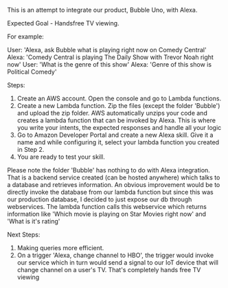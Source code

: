 This is an attempt to integrate our product, Bubble Uno, with Alexa.

Expected Goal - Handsfree TV viewing.

For example:

User:  'Alexa, ask Bubble what is playing right now on Comedy Central'
Alexa: 'Comedy Central is playing The Daily Show with Trevor Noah right now'
User: 'What is the genre of this show'
Alexa: 'Genre of this show is Political Comedy'


Steps:

1) Create an AWS account. Open the console and go to Lambda functions.
2) Create a new Lambda function. Zip the files (except the folder 'Bubble') and upload the zip folder. AWS automatically unzips your code and creates a lambda function that can be invoked by Alexa. This is where you write your intents, the expected responses and handle all your logic
3) Go to Amazon Developer Portal and create a new Alexa skill. Give it a name and while configuring it, select your lambda function you created in Step 2. 
4) You are ready to test your skill. 

Please note the folder 'Bubble' has nothing to do with Alexa integration. That is a backend service created (can be hosted anywhere) which talks to a database and retrieves information. An obvious improvement would be to directly invoke the database from our lambda function but since this was our production database, I decided to just expose our db through webservices. The lambda function calls this webservice which returns information like 'Which movie is playing on Star Movies right now' and 'What is it's rating'

Next Steps:
1) Making queries more efficient.
2) On a trigger 'Alexa, change channel to HBO', the trigger would invoke our service which in turn would send a signal to our IoT device that will change channel on a user's TV. That's completely hands free TV viewing


